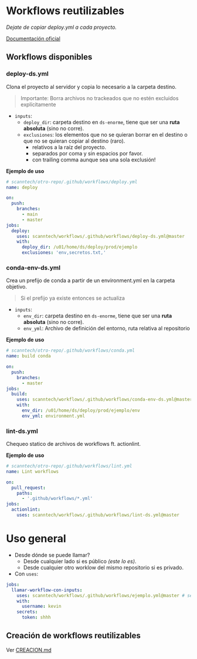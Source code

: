 # Workflows reutilizables

*Dejate de copiar deploy.yml a cada proyecto.*

[Documentación oficial](https://docs.github.com/en/actions/using-workflows/reusing-workflows)


## Workflows disponibles

### deploy-ds.yml

Clona el proyecto al servidor y copia lo necesario a la carpeta destino.

> Importante: Borra archivos no trackeados que no estén excluidos explícitamente

- `inputs`:
  - `deploy_dir`: carpeta destino en `ds-enorme`, tiene que ser una **ruta absoluta** (sino no corre).
  - `exclusiones`: los elementos que no se quieran borrar en el destino o que no se quieran copiar al destino (raro).
    - relativos a la raíz del proyecto.
    - separados por coma y sin espacios por favor.
    - con trailing comma aunque sea una sola exclusión!

**Ejemplo de uso**
```yaml
# scanntech/otro-repo/.github/workflows/deploy.yml
name: deploy

on:
  push:
    branches:
      - main
      - master
jobs:
  deploy:
    uses: scanntech/workflows/.github/workflows/deploy-ds.yml@master
    with:
      deploy_dir: /u01/home/ds/deploy/prod/ejemplo 
      exclusiones: 'env,secretos.txt,'
```

### conda-env-ds.yml

Crea un prefijo de conda a partir de un environment.yml en la carpeta objetivo.

> Si el prefijo ya existe entonces se actualiza

- `inputs`:
  - `env_dir`: carpeta destino en `ds-enorme`, tiene que ser una **ruta absoluta** (sino no corre).
  - `env_yml`: Archivo de definición del entorno, ruta relativa al repositorio

**Ejemplo de uso**
```yaml
# scanntech/otro-repo/.github/workflows/conda.yml
name: build conda

on:
  push:
    branches:
      - master
jobs:
  build:
    uses: scanntech/workflows/.github/workflows/conda-env-ds.yml@master
    with:
      env_dir: /u01/home/ds/deploy/prod/ejemplo/env 
      env_yml: environment.yml
```

### lint-ds.yml

Chequeo statico de archivos de workflows ft. actionlint.

**Ejemplo de uso**
```yaml
# scanntech/otro-repo/.github/workflows/lint.yml
name: Lint workflows

on:
  pull_request:
    paths:
      - '.github/workflows/*.yml'
jobs:
  actionlint:
    uses: scanntech/workflows/.github/workflows/lint-ds.yml@master
```

# Uso general

- Desde dónde se puede llamar?
    - Desde cualquier lado si es público *(este lo es)*.
    - Desde cualquier otro worklow del mismo repositorio si es privado.
- Con `uses`:
```yaml
jobs:
  llamar-workflow-con-inputs:
    uses: scanntech/workflows/.github/workflows/ejemplo.yml@master # se puede usar otra @rama o @tag
    with:
      username: kevin
    secrets:
      token: shhh
```

## Creación de workflows reutilizables

Ver [CREACION.md](CREACION.md)
